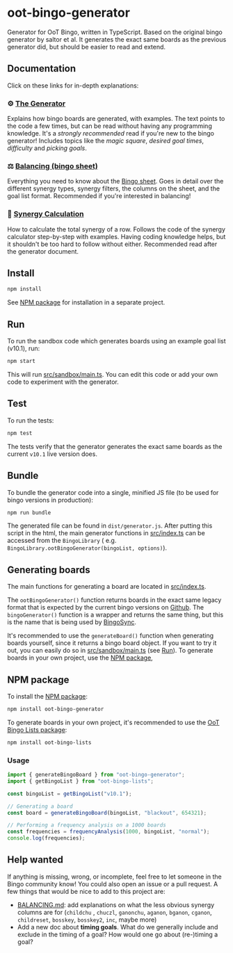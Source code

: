 # oot-bingo-generator

Generator for OoT Bingo, written in TypeScript. Based on the original bingo generator by saltor et al. It generates the
exact same boards as the previous generator did, but should be easier to read and extend.

## Documentation

Click on these links for in-depth explanations:

### :gear: [The Generator](/doc/GENERATOR.md)

Explains how bingo boards are generated, with examples. The text points to the code a few times, but can be read without
having any programming knowledge. It's a *strongly recommended* read if you're new to the bingo generator! Includes
topics like the *magic square*, *desired goal times*, *difficulty* and *picking goals*.

### :balance_scale: [Balancing (bingo sheet)](/doc/BALANCING.md)

Everything you need to know about the
[Bingo sheet](https://docs.google.com/spreadsheets/d/1-mD-OTM0Re7PyNf224MAsRuqQ0umI0E_Qq6nr1vA1aE/edit#gid=166040247).
Goes in detail over the different synergy types, synergy filters, the columns on the sheet, and the goal list format.
Recommended if you're interested in balancing!

### :abacus: [Synergy Calculation](/doc/SYNERGY_CALCULATION.md)

How to calculate the total synergy of a row. Follows the code of the synergy calculator step-by-step with examples.
Having coding knowledge helps, but it shouldn't be too hard to follow without either. Recommended read after the
generator document.

## Install

```bash
npm install
```

See [NPM package](https://www.npmjs.com/package/oot-bingo-generator) for installation in a separate project.

## Run

To run the sandbox code which generates boards using an example goal list (v10.1), run:

```bash
npm start
```

This will run [src/sandbox/main.ts](/src/sandbox/main.ts). You can edit this code or add your own code to experiment
with the generator.

## Test

To run the tests:

```bash
npm test
```

The tests verify that the generator generates the exact same boards as the current `v10.1` live version does.

## Bundle

To bundle the generator code into a single, minified JS file (to be used for bingo versions in production):

```bash
npm run bundle
```

The generated file can be found in `dist/generator.js`. After putting this script in the html, the main generator
functions in [src/index.ts](/src/index.ts) can be accessed from the `BingoLibrary` (
e.g. `BingoLibrary.ootBingoGenerator(bingoList, options)`).

## Generating boards

The main functions for generating a board are located in [src/index.ts](/src/index.ts).

The `ootBingoGenerator()` function returns boards in the exact same legacy format that is expected by the current bingo
versions on [Github](https://github.com/ootbingo/bingo). The `bingoGenerator()` function is a wrapper and returns the
same thing, but this is the name that is being used by [BingoSync](https://bingosync.com).

It's recommended to use the `generateBoard()` function when generating boards yourself, since it returns a bingo board
object. If you want to try it out, you can easily do so in [src/sandbox/main.ts](/src/sandbox/main.ts)
(see [Run](#run)). To generate boards in your own project, use the [NPM package](#npm-package),

## NPM package

To install the [NPM package](https://www.npmjs.com/package/oot-bingo-generator):

```bash
npm install oot-bingo-generator
```

To generate boards in your own project, it's recommended to use
the [OoT Bingo Lists package](https://www.npmjs.com/package/oot-bingo-lists):

```bash
npm install oot-bingo-lists
```

### Usage

```ts
import { generateBingoBoard } from "oot-bingo-generator";
import { getBingoList } from "oot-bingo-lists";

const bingoList = getBingoList("v10.1");

// Generating a board
const board = generateBingoBoard(bingoList, "blackout", 654321);

// Performing a frequency analysis on a 1000 boards
const frequencies = frequencyAnalysis(1000, bingoList, "normal");
console.log(frequencies);
```

## Help wanted

If anything is missing, wrong, or incomplete, feel free to let someone in the Bingo community know! You could also open
an issue or a pull request. A few things that would be nice to add to this project are:

* [BALANCING.md](/doc/BALANCING.md): add explanations on what the less obvious synergy columns are for (`childchu`
  , `chuczl`, `ganonchu`, `aganon`, `bganon`, `cganon`, `childreset`, `bosskey`, `bosskey2`, `inc`, maybe more)
* Add a new doc about **timing goals**. What do we generally include and exclude in the timing of a goal? How would one
  go about (re-)timing a goal?